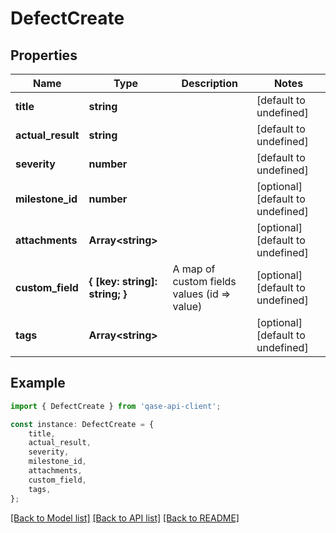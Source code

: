 # DefectCreate


## Properties

Name | Type | Description | Notes
------------ | ------------- | ------------- | -------------
**title** | **string** |  | [default to undefined]
**actual_result** | **string** |  | [default to undefined]
**severity** | **number** |  | [default to undefined]
**milestone_id** | **number** |  | [optional] [default to undefined]
**attachments** | **Array&lt;string&gt;** |  | [optional] [default to undefined]
**custom_field** | **{ [key: string]: string; }** | A map of custom fields values (id &#x3D;&gt; value) | [optional] [default to undefined]
**tags** | **Array&lt;string&gt;** |  | [optional] [default to undefined]

## Example

```typescript
import { DefectCreate } from 'qase-api-client';

const instance: DefectCreate = {
    title,
    actual_result,
    severity,
    milestone_id,
    attachments,
    custom_field,
    tags,
};
```

[[Back to Model list]](../README.md#documentation-for-models) [[Back to API list]](../README.md#documentation-for-api-endpoints) [[Back to README]](../README.md)
